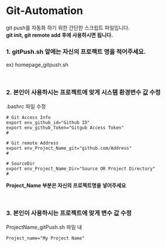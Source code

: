 # Git-Automation
git push를 자동화 하기 위한 간단한 스크립트 파일입니다.<br>
**git init, git remote add 후에 사용하시면 됩니다.**
<br>

### 1. gitPush.sh 앞에는 자신의 프로젝트 명을 적어주세요.
ex) homepage_gitpush.sh

<br>

### 2. 본인이 사용하시는 프로젝트에 맞게 시스템 환경변수 값 수정

.bashrc 파일 수정

```vim
# Git Access Info
export env_github_id="Github ID"
export env_github_Token="Gitgub Access Token"
#

# Git remote Address
export env_Project_Name_git="github.com/Address"
#

# SourceDir
export env_Project_Name_Dir="Source OR Project Directory"
#
```
**Project_Name 부분은 자신의 프로젝트명을 넣어주세요**

<br>

### 3. 본인이 사용하시는 프로젝트에 맞게 변수 값 수정

ProjectName_gitPush.sh 파일 내

```vim
Project_name="My Project Name"
```
